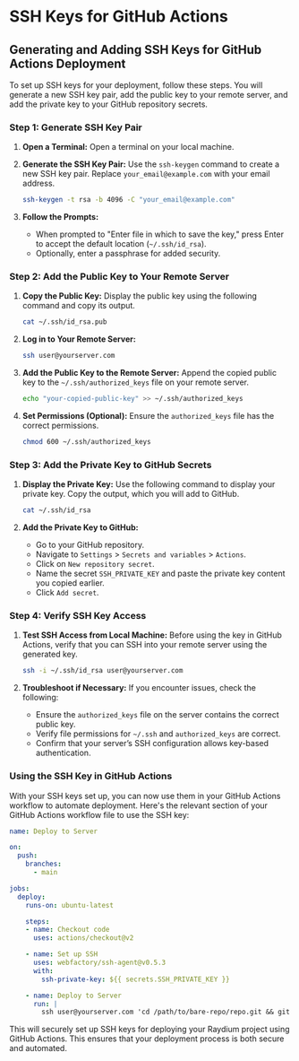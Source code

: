 # SSH Keys for GitHub Actions

## Generating and Adding SSH Keys for GitHub Actions Deployment

To set up SSH keys for your deployment, follow these steps. You will generate a new SSH key pair, add the public key to your remote server, and add the private key to your GitHub repository secrets.

### Step 1: Generate SSH Key Pair

1. **Open a Terminal:**
   Open a terminal on your local machine.

2. **Generate the SSH Key Pair:**
   Use the `ssh-keygen` command to create a new SSH key pair. Replace `your_email@example.com` with your email address.
   ```bash
   ssh-keygen -t rsa -b 4096 -C "your_email@example.com"
   ```

3. **Follow the Prompts:**
   - When prompted to "Enter file in which to save the key," press Enter to accept the default location (`~/.ssh/id_rsa`).
   - Optionally, enter a passphrase for added security.

### Step 2: Add the Public Key to Your Remote Server

1. **Copy the Public Key:**
   Display the public key using the following command and copy its output.
   ```bash
   cat ~/.ssh/id_rsa.pub
   ```

2. **Log in to Your Remote Server:**
   ```bash
   ssh user@yourserver.com
   ```

3. **Add the Public Key to the Remote Server:**
   Append the copied public key to the `~/.ssh/authorized_keys` file on your remote server.
   ```bash
   echo "your-copied-public-key" >> ~/.ssh/authorized_keys
   ```

4. **Set Permissions (Optional):**
   Ensure the `authorized_keys` file has the correct permissions.
   ```bash
   chmod 600 ~/.ssh/authorized_keys
   ```

### Step 3: Add the Private Key to GitHub Secrets

1. **Display the Private Key:**
   Use the following command to display your private key. Copy the output, which you will add to GitHub.
   ```bash
   cat ~/.ssh/id_rsa
   ```

2. **Add the Private Key to GitHub:**
   - Go to your GitHub repository.
   - Navigate to `Settings` > `Secrets and variables` > `Actions`.
   - Click on `New repository secret`.
   - Name the secret `SSH_PRIVATE_KEY` and paste the private key content you copied earlier.
   - Click `Add secret`.

### Step 4: Verify SSH Key Access

1. **Test SSH Access from Local Machine:**
   Before using the key in GitHub Actions, verify that you can SSH into your remote server using the generated key.
   ```bash
   ssh -i ~/.ssh/id_rsa user@yourserver.com
   ```

2. **Troubleshoot if Necessary:**
   If you encounter issues, check the following:
   - Ensure the `authorized_keys` file on the server contains the correct public key.
   - Verify file permissions for `~/.ssh` and `authorized_keys` are correct.
   - Confirm that your server’s SSH configuration allows key-based authentication.

### Using the SSH Key in GitHub Actions

With your SSH keys set up, you can now use them in your GitHub Actions workflow to automate deployment. Here's the relevant section of your GitHub Actions workflow file to use the SSH key:

```yaml
name: Deploy to Server

on:
  push:
    branches:
      - main

jobs:
  deploy:
    runs-on: ubuntu-latest

    steps:
    - name: Checkout code
      uses: actions/checkout@v2

    - name: Set up SSH
      uses: webfactory/ssh-agent@v0.5.3
      with:
        ssh-private-key: ${{ secrets.SSH_PRIVATE_KEY }}

    - name: Deploy to Server
      run: |
        ssh user@yourserver.com 'cd /path/to/bare-repo/repo.git && git pull origin main'
```

This will securely set up SSH keys for deploying your Raydium project using GitHub Actions.
This ensures that your deployment process is both secure and automated.
